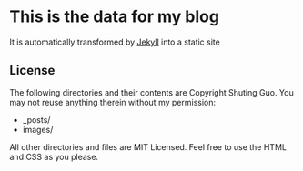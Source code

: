 # This is the data for my blog

It is automatically transformed by [Jekyll](http://github.com/mojombo/jekyll)
into a static site

## License

The following directories and their contents are Copyright Shuting Guo.
You may not reuse anything therein without my permission:

* \_posts/
* images/

All other directories and files are MIT Licensed. Feel free to use the HTML and
CSS as you please. 
